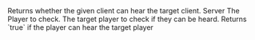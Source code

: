 <function name="IsHearingClient" parent="voicechat" type="libraryfunc">
	<description>
		Returns whether the given client can hear the target client.
	</description>
	<realm>Server</realm>
	<args>
		<arg name="ply" type="Player">The Player to check.</arg>
		<arg name="targetPly" type="Player">The target player to check if they can be heard.</arg>
	</args>
	<rets>
		<ret name="canHear" type="boolean">Returns `true` if the player can hear the target player</ret>
	</rets>
</function>